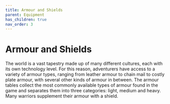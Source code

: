 ```yaml
---
title: Armour and Shields
parent: Equipment
has_children: true
nav_order: 3
---
```


# Armour and Shields
The world is a vast tapestry made up of many different cultures, each with its own technology level. For this reason, adventurers have access to a variety of armour types, ranging from leather armour to chain mail to costly plate armour, with several other kinds of armour in between. The armour tables collect the most commonly available types of armour found in the game and separates them into three categories: light, medium and heavy. Many warriors supplement their armour with a shield.
